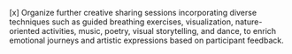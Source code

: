 [x] Organize further creative sharing sessions incorporating diverse techniques such as guided breathing exercises, visualization, nature-oriented activities, music, poetry, visual storytelling, and dance, to enrich emotional journeys and artistic expressions based on participant feedback.
